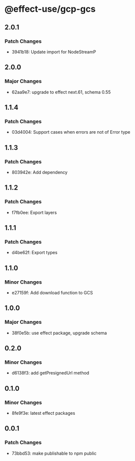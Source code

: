 # @effect-use/gcp-gcs

## 2.0.1

### Patch Changes

- 3941b18: Update import for NodeStreamP

## 2.0.0

### Major Changes

- 62aa9e7: upgrade to effect next.61, schema 0.55

## 1.1.4

### Patch Changes

- 03d4004: Support cases when errors are not of Error type

## 1.1.3

### Patch Changes

- 803942e: Add dependency

## 1.1.2

### Patch Changes

- f7fb0ee: Export layers

## 1.1.1

### Patch Changes

- d4be62f: Export types

## 1.1.0

### Minor Changes

- e27159f: Add download function to GCS

## 1.0.0

### Major Changes

- 38f0e5b: use effect package, upgrade schema

## 0.2.0

### Minor Changes

- d6138f3: add getPresignedUrl method

## 0.1.0

### Minor Changes

- 8fe9f3e: latest effect packages

## 0.0.1

### Patch Changes

- 73bbd53: make publishable to npm public
